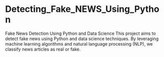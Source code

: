 # Detecting_Fake_NEWS_Using_Python
Fake News Detection Using Python and Data Science This project aims to detect fake news using Python and data science techniques. By leveraging machine learning algorithms and natural language processing (NLP), we classify news articles as real or fake.
